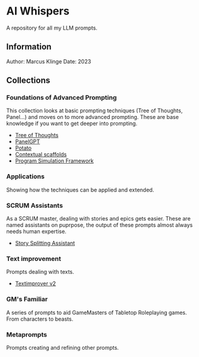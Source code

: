 # AI Whispers
A repository for all my LLM prompts.

## Information
Author: Marcus Klinge
Date: 2023

## Collections

### Foundations of Advanced Prompting
This collection looks at basic prompting techniques (Tree of Thoughts, Panel...) and moves on to more advanced prompting.
These are base knowledge if you want to get deeper into prompting.

* [Tree of Thoughts](https://github.com/zielperson/AI-whispers/blob/ac598390fc0129fc4b292392e0d3c67851dbcfce/Tree%20of%20Thoughts.md)
* [PanelGPT](https://github.com/zielperson/AI-whispers/blob/1282a10e2e06740920915c0d1e2e8a2d47bfc948/PanelGPT.md)
* [Potato](/https://github.com/zielperson/AI-whispers/blob/e8d3b7ea1d9f54685f437db82037bc824353aa2a/Potato.md)
* [Contextual scaffolds](https://github.com/zielperson/AI-whispers/blob/c83eaf58a7040b1296e490b9a52e235da84e1bc3/contextual%20scaffolding.md)
* [Program Simulation Framework](https://github.com/zielperson/AI-whispers/blob/aac7c049be527ced3cbef8fef85bc62fb2b45318/program%20simulation%20framework.md)

### Applications
Showing how the techniques can be applied and extended.

### SCRUM Assistants
As a SCRUM master, dealing with stories and epics gets easier.
These are named assistants on puprpose, the output of these prompts almost always needs human expertise.
* [Story Splitting Assistant](https://github.com/zielperson/AI-whispers/blob/34f74302d096c7333d865ba9c87af4b5b202d2b5/Story%20Splitting.md)

### Text improvement
Prompts dealing with texts.
* [Textimprover v2](https://github.com/zielperson/AI-whispers/blob/master/Teximproverv2.md)
### GM's Familiar
A series of prompts to aid GameMasters of Tabletop Roleplaying games. From characters to beasts.

### Metaprompts
Prompts creating and refining other prompts.

